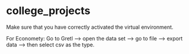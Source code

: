 # college_projects
Make sure that you have correctly activated the virtual environment.

For Economety:
    Go to Gretl --> open the data set --> go to file --> export data --> then select csv as the type.
